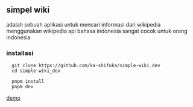 ## simpel wiki

adalah sebuah aplikasi untuk mencari informasi dari wikipedia menggunakan wikipedia api bahasa indonesia sangat cocok untuk orang indonesia


### installasi 
```
  git clone https://github.com/ka-shifuka/simple-wiki_dev 
  cd simple-wiki_dev
  
  pnpm install
  pnpm dev
```

[demo](https://simple-wiki--ka-shifuka.repl.co/)
